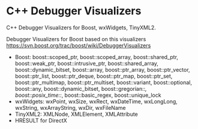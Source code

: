 C++ Debugger Visualizers
========================

C++ Debugger Visualizers for Boost, wxWidgets, TinyXML2.

Debugger Visualizers for Boost based on this visualizers https://svn.boost.org/trac/boost/wiki/DebuggerVisualizers

* Boost: boost::scoped_ptr, boost::scoped_array, boost::shared_ptr, boost::weak_ptr, boost::intrusive_ptr, boost::shared_array, boost::dynamic_bitset, boost::array, boost::ptr_array, boost::ptr_vector, boost::ptr_list, boost::ptr_deque, boost::ptr_map, boost::ptr_set, boost::ptr_multimap, boost::ptr_multiset, boost::variant, boost::optional, boost::any, boost::dynamic_bitset, boost::gregorian::*, boost::posix_time::*, boost::basic_regex, boost::unique_lock
* wxWidgets: wxPoint, wxSize, wxRect, wxDateTime, wxLongLong, wxString, wxArrayString, wxDir, wxFileName
* TinyXML2: XMLNode, XMLElement, XMLAttribute
* HRESULT for DirectX